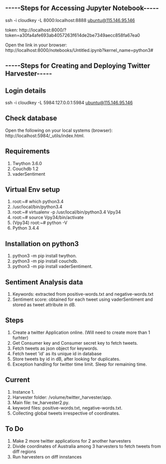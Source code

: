 **-----Steps for Accessing Jupyter Notebook-----**
------------------------------------------------------------------
ssh -i cloudkey -L 8000:localhost:8888 ubuntu@115.146.95.146

token: http://localhost:8000/?token=a30fa4afe693ab4057263f614de2be7349aecc858fa67ea0

Open the link in your browser: http://localhost:8000/notebooks/Untitled.ipynb?kernel_name=python3#

**-----Steps for Creating and Deploying Twitter Harvester-----**
------------------------------------------------------------------

**Login details**
--------------------
ssh -i cloudkey -L 5984:127.0.0.1:5984 ubuntu@115.146.95.146

**Check database**
--------------------
Open the following on your local systems (browser): http://localhost:5984/_utils/index.html.

**Requirements**
--------------------
1. Twython 3.6.0
2. Couchdb 1.2
3. vaderSentiment

**Virtual Env setup**
--------------------
1. root:~# which python3.4
2. /usr/local/bin/python3.4
3. root:~# virtualenv -p /usr/local/bin/python3.4 Vpy34
4. root:~# source Vpy34/bin/activate
5. (Vpy34) root:~# python -V
6. Python 3.4.4

**Installation on python3**
-----------------------
1. python3 -m pip install twython.
2. python3 -m pip install couchdb.
3. python3 -m pip install vaderSentiment.

**Sentiment Analysis data**
------------------------
1. Keywords: extracted from positive-words.txt and negative-words.txt
2. Sentiment score: obtained for each tweet using vaderSentiment and stored as tweet attribute in dB.

**Steps**
-----------------------
1. Create a twitter Application online. (Will need to create more than 1 furhter)
2. Get Consumer key and Consumer secret key to fetch tweets.
3. Fetch tweets as json object for keywords.
4. Fetch tweet 'id' as its unique id in database
5. Store tweets by id in dB, after looking for duplicates.
6. Exception handling for twitter time limit. Sleep for remaining time.

**Current** 
------------------------
1. Instance 1.
2. Harvester folder: /volume/twitter_harvester/app.
3. Main file: tw_harvester2.py.
4. keyword files: positive-words.txt, negative-words.txt.
5. Collecting global tweets irrespective of coordinates.

**To Do**
-----------------------
1. Make 2 more twitter applications for 2 another harvesters
2. Divide coordinates of Australia among 3 harvesters to fetch tweets from diff regions
3. Run harvesters on diff innstances
